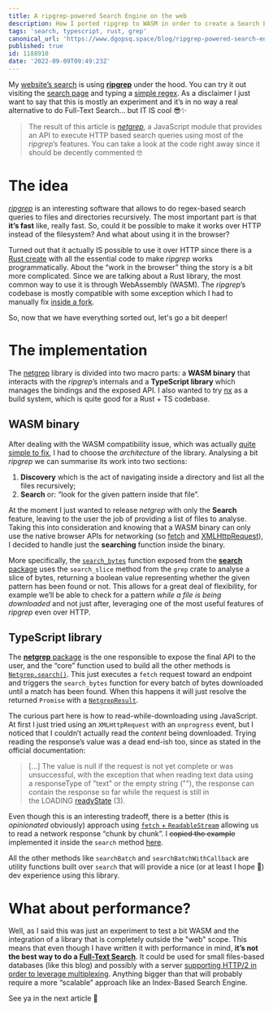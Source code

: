 ```yaml
---
title: A ripgrep-powered Search Engine on the web
description: How I ported ripgrep to WASM in order to create a Search Engine for my blog.
tags: 'search, typescript, rust, grep'
canonical_url: 'https://www.dgopsq.space/blog/ripgrep-powered-search-engine-on-the-web'
published: true
id: 1188910
date: '2022-09-09T09:49:23Z'
---
```


My [website’s search](https://dgopsq.space/search) is using [**ripgrep**](https://github.com/BurntSushi/ripgrep) under the hood. You can try it out visiting the [search page](https://www.dgopsq.space/search) and typing a [simple regex](https://docs.rs/regex/1.6.0/regex/#syntax). As a disclaimer I just want to say that this is mostly an experiment and it’s in no way a real alternative to do Full-Text Search… but IT IS cool 😎✨

> The result of this article is [_netgrep_](https://github.com/dgopsq/netgrep), a JavaScript module that provides an API to execute HTTP based search queries using most of the _ripgrep_’s features. You can take a look at the code right away since it should be decently commented 🤓

# The idea

[_ripgrep_](https://github.com/BurntSushi/ripgrep) is an interesting software that allows to do regex-based search queries to files and directories recursively. The most important part is that **it’s fast** like, really fast. So, could it be possible to make it works over HTTP instead of the filesystem? And what about using it in the browser?

Turned out that it actually IS possible to use it over HTTP since there is a [Rust create](https://github.com/BurntSushi/ripgrep/tree/master/crates/grep) with all the essential code to make _ripgrep_ works programmatically. About the “work in the browser” thing the story is a bit more complicated. Since we are talking about a Rust library, the most common way to use it is through WebAssembly (WASM). The _ripgrep_’s codebase is mostly compatible with some exception which I had to manually fix [inside a fork](https://github.com/dgopsq/ripgrep).

So, now that we have everything sorted out, let's go a bit deeper!

# The implementation

The [netgrep](https://github.com/dgopsq/netgrep) library is divided into two macro parts: a **WASM binary** that interacts with the _ripgrep_’s internals and a **TypeScript library** which manages the bindings and the exposed API. I also wanted to try [nx](https://nx.dev/) as a build system, which is quite good for a Rust + TS codebase.

## WASM binary

After dealing with the WASM compatibility issue, which was actually [quite simple to fix](https://github.com/BurntSushi/ripgrep/commit/645cb7e3baf7c2b286d652c3c960fcd45978c0fd), I had to choose the _architecture_ of the library. Analysing a bit _ripgrep_ we can summarise its work into two sections:

1. **Discovery** which is the act of navigating inside a directory and list all the files recursively;
2. **Search** or: “look for the given pattern inside that file”.

At the moment I just wanted to release _netgrep_ with only the **Search** feature, leaving to the user the job of providing a list of files to analyse. Taking this into consideration and knowing that a WASM binary can only use the native browser APIs for networking (so [fetch](https://developer.mozilla.org/en-US/docs/Web/API/Fetch_API) and [XMLHttpRequest](https://developer.mozilla.org/en-US/docs/Web/API/XMLHttpRequest)), I decided to handle just the **searching** function inside the binary.

More specifically, the [`search_bytes`](https://github.com/dgopsq/netgrep/blob/main/packages/search/src/lib.rs#L12) function exposed from the [**search** package](https://github.com/dgopsq/netgrep/blob/main/packages/search) uses the `search_slice` method from the `grep` crate to analyse a slice of bytes, returning a boolean value representing whether the given pattern has been found or not. This allows for a great deal of flexibility, for example we’ll be able to check for a pattern _while a file is being downloaded_ and not just after, leveraging one of the most useful features of _ripgrep_ even over HTTP.

## TypeScript library

The [**netgrep** package](https://github.com/dgopsq/netgrep/tree/main/packages/netgrep) is the one responsible to expose the final API to the user, and the “core” function used to build all the other methods is [`Netgrep.search()`](https://github.com/dgopsq/netgrep/blob/main/packages/netgrep/src/lib/Netgrep.ts#L50). This just executes a `fetch` request toward an endpoint and triggers the `search_bytes` function for every batch of bytes downloaded until a match has been found. When this happens it will just resolve the returned `Promise` with a [`NetgrepResult`](https://github.com/dgopsq/netgrep/blob/main/packages/netgrep/src/lib/data/NetgrepResult.ts).

The curious part here is how to read-while-downloading using JavaScript. At first I just tried using an `XMLHttpRequest` with an `onprogress` event, but I noticed that I couldn’t actually read the _content_ being downloaded. Trying reading the response’s value was a dead end-ish too, since as stated in the official documentation:

> […] The value is null if the request is not yet complete or was unsuccessful, with the exception that when reading text data using a responseType of "text" or the empty string (""), the response can contain the response so far while the request is still in the LOADING [readyState](https://developer.mozilla.org/en-US/docs/Web/API/XMLHttpRequest/readyState) (3).

Even though this is an interesting tradeoff, there is a better (this is _opinionated_ obviously) approach using [`fetch` + `ReadableStream`](https://developer.mozilla.org/en-US/docs/Web/API/Streams_API/Using_readable_streams#reading_the_stream) allowing us to read a network response “chunk by chunk”. I ~~copied the example~~ implemented it inside the `search` method [here](https://github.com/dgopsq/netgrep/blob/main/packages/netgrep/src/lib/Netgrep.ts#L95-L102).

All the other methods like `searchBatch` and `searchBatchWithCallback` are utility functions built over `search` that will provide a nice (or at least I hope 🥹) dev experience using this library.

# What about performance?

Well, as I said this was just an experiment to test a bit WASM and the integration of a library that is completely outside the "web" scope. This means that even though I have written it with performance in mind, **it’s not the best way to do a [Full-Text Search](https://en.wikipedia.org/wiki/Full-text_search)**. It could be used for small files-based databases (like this blog) and possibly with a server [supporting HTTP/2 in order to leverage multiplexing](https://http2.github.io/faq/#why-is-http2-multiplexed). Anything bigger than that will probably require a more “scalable” approach like an Index-Based Search Engine.

See ya in the next article 👋

